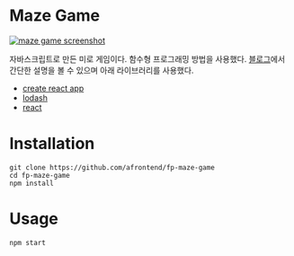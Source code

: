 # Maze Game

[![maze game screenshot](https://agvim.files.wordpress.com/2019/02/fp-maze-game.png?w=278 "maze game screenshot")](https://afrontend.github.io/game/fp-maze-game/)

자바스크립트로 만든 미로 게임이다. 함수형 프로그래밍 방법을 사용했다.  [블로그](http://agvim.wordpress.com/2019/02/24/maze-game-with-javascript/)에서 간단한 설명을 볼 수 있으며 아래 라이브러리를 사용했다.

* [create react app](https://github.com/facebook/create-react-app)
* [lodash](https://lodash.com/)
* [react](https://reactjs.org/)

# Installation

    git clone https://github.com/afrontend/fp-maze-game
    cd fp-maze-game
    npm install

# Usage

    npm start
